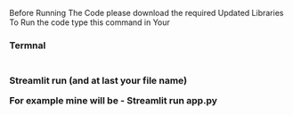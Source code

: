 Before Running The Code please download the required Updated Libraries <br/>
To Run the code type this command in Your <h3> Termnal <h3/> <br/> 
Streamlit run (and at last your file name) 

For example mine will be - Streamlit run app.py
